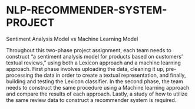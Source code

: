 # NLP-RECOMMENDER-SYSTEM-PROJECT
Sentiment Analysis Model vs Machine Learning Model

Throughout this two-phase project assignment, each team needs to construct “a sentiment analysis model for products based on customers’ textual reviews,” using both a Lexicon approach and a machine learning approach. 
First phase involves uploading the data, cleaning it up, pre-processing the data in order to create a textual representation, and finally, building and testing the Lexicon classifier.  In the second phase, the team needs to construct the same procedure using a Machine learning approach and compare the results of each approach. Lastly, a study of how to utilize the same review data to construct a recommender system is required. 
